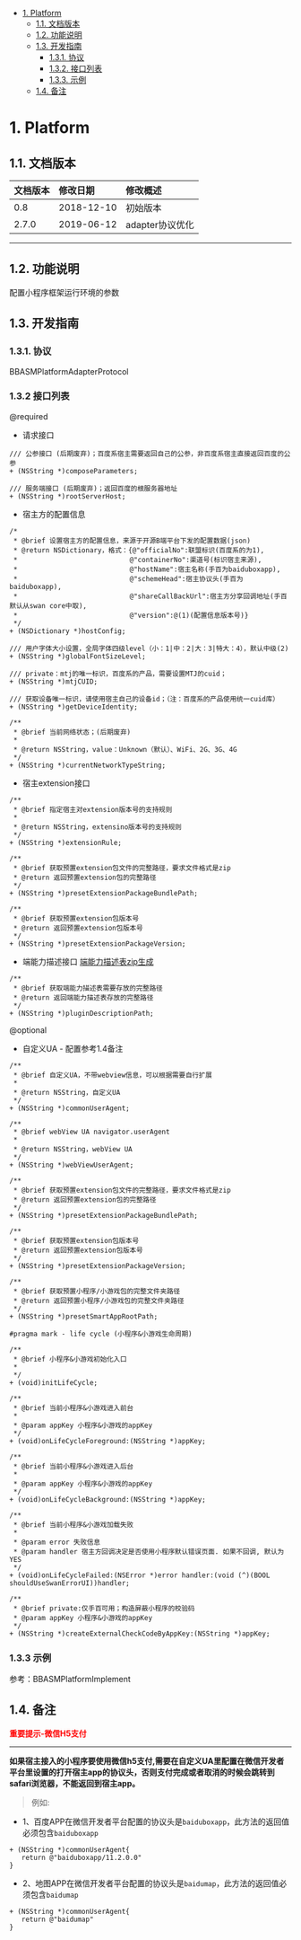 <!-- TOC -->

- [1. Platform](#1-platform)
    - [1.1. 文档版本](#11-文档版本)
    - [1.2. 功能说明](#12-功能说明)
    - [1.3. 开发指南](#13-开发指南)
        - [1.3.1. 协议](#131-协议)
        - [1.3.2. 接口列表](#132-接口列表)
        - [1.3.3. 示例](#133-示例)
    - [1.4. 备注](#14-备注)

<!-- /TOC -->

# 1. Platform
## 1.1. 文档版本

|文档版本|修改日期|修改概述|
|:--|:--|:--|
|0.8|2018-12-10|初始版本|
|2.7.0|2019-06-12|adapter协议优化|

--------------------------
## 1.2. 功能说明
配置小程序框架运行环境的参数
## 1.3. 开发指南
### 1.3.1. 协议
BBASMPlatformAdapterProtocol
### 1.3.2 接口列表


@required

* 请求接口

```
/// 公参接口 (后期废弃)；百度系宿主需要返回自己的公参，非百度系宿主直接返回百度的公参
+ (NSString *)composeParameters;

/// 服务端接口 (后期废弃)；返回百度的根服务器地址
+ (NSString *)rootServerHost;
```

* 宿主方的配置信息

```
/*
 * @brief 设置宿主方的配置信息，来源于开源B端平台下发的配置数据(json)
 * @return NSDictionary，格式：{@"officialNo":联盟标识(百度系的为1),
 *                            @"containerNo":渠道号(标识宿主来源),
 *                            @"hostName":宿主名称(手百为baiduboxapp),
 *                            @"schemeHead":宿主协议头(手百为baiduboxapp),
 *                            @"shareCallBackUrl":宿主方分享回调地址(手百默认从swan core中取),
 *                            @"version":@(1)(配置信息版本号)}
 */
+ (NSDictionary *)hostConfig;

/// 用户字体大小设置，全局字体四级level（小：1|中：2|大：3|特大：4），默认中级(2)
+ (NSString *)globalFontSizeLevel;

/// private：mtj的唯一标识，百度系的产品，需要设置MTJ的cuid；
+ (NSString *)mtjCUID;

/// 获取设备唯一标识，请使用宿主自己的设备id；（注：百度系的产品使用统一cuid库）
+ (NSString *)getDeviceIdentity;

/**
 * @brief 当前网络状态；(后期废弃)
 *
 * @return NSString，value：Unknown（默认）、WiFi、2G、3G、4G
 */
+ (NSString *)currentNetworkTypeString;

```

* 宿主extension接口

```
/**
 * @brief 指定宿主对extension版本号的支持规则
 *
 * @return NSString，extensino版本号的支持规则
 */
+ (NSString *)extensionRule;

/**
 * @brief 获取预置extension包文件的完整路径，要求文件格式是zip
 * @return 返回预置extension包的完整路径
 */
+ (NSString *)presetExtensionPackageBundlePath;

/**
 * @brief 获取预置extension包版本号
 * @return 返回预置extension包版本号
 */
+ (NSString *)presetExtensionPackageVersion;

```

* 端能力描述接口 [端能力描述表zip生成](../接入步骤说明/端能力描述生成.md)

```
/**
 * @brief 获取端能力描述表需要存放的完整路径
 * @return 返回端能力描述表存放的完整路径
 */
+ (NSString *)pluginDescriptionPath;

```

@optional


* 自定义UA - 配置参考1.4备注
  
```
/**
 * @brief 自定义UA，不带webview信息，可以根据需要自行扩展
 *
 * @return NSString，自定义UA
 */
+ (NSString *)commonUserAgent;

```

```
/**
 * @brief webView UA navigator.userAgent
 *
 * @return NSString，webView UA
 */
+ (NSString *)webViewUserAgent;

/**
 * @brief 获取预置extension包文件的完整路径，要求文件格式是zip
 * @return 返回预置extension包的完整路径
 */
+ (NSString *)presetExtensionPackageBundlePath;

/**
 * @brief 获取预置extension包版本号
 * @return 返回预置extension包版本号
 */
+ (NSString *)presetExtensionPackageVersion;

/**
 * @brief 获取预置小程序/小游戏包的完整文件夹路径
 * @return 返回预置小程序/小游戏包的完整文件夹路径
 */
+ (NSString *)presetSmartAppRootPath;

#pragma mark - life cycle (小程序&小游戏生命周期)

/**
 * @brief 小程序&小游戏初始化入口
 *
 */
+ (void)initLifeCycle;

/**
 * @brief 当前小程序&小游戏进入前台
 *
 * @param appKey 小程序&小游戏的appKey
 */
+ (void)onLifeCycleForeground:(NSString *)appKey;

/**
 * @brief 当前小程序&小游戏进入后台
 *
 * @param appKey 小程序&小游戏的appKey
 */
+ (void)onLifeCycleBackground:(NSString *)appKey;

/**
 * @brief 当前小程序&小游戏加载失败
 *
 * @param error 失败信息
 * @param handler 宿主方回调决定是否使用小程序默认错误页面. 如果不回调, 默认为YES
 */
+ (void)onLifeCycleFailed:(NSError *)error handler:(void (^)(BOOL shouldUseSwanErrorUI))handler;

/**
 * @brief private:仅手百可用；构造屏蔽小程序的校验码
 * @param appKey 小程序&小游戏的appKey
 */
+ (NSString *)createExternalCheckCodeByAppKey:(NSString *)appKey;

```

### 1.3.3 示例
参考：BBASMPlatformImplement

## 1.4. 备注

<font color="#FF0000">**重要提示-微信H5支付**</font>
   
-------
**如果宿主接入的小程序要使用微信h5支付,需要在自定义UA里配置在微信开发者平台里设置的打开宿主app的协议头，否则支付完成或者取消的时候会跳转到safari浏览器，不能返回到宿主app。**

> 例如:

* 1、百度APP在微信开发者平台配置的协议头是`baiduboxapp`，此方法的返回值必须包含`baiduboxapp`

```
+ (NSString *)commonUserAgent{
   return @"baiduboxapp/11.2.0.0"
}
```
* 2、地图APP在微信开发者平台配置的协议头是`baidumap`，此方法的返回值必须包含`baidumap`

```
+ (NSString *)commonUserAgent{
   return @"baidumap"
}

```
